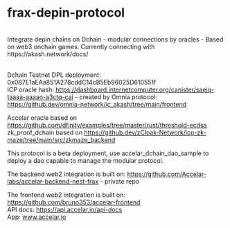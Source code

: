 # frax-depin-protocol
<br/>
Integrate depin chains on Dchain - modular connections by oracles - Based on web3 onchain games. Currently connecting with https://akash.network/docs/
<br/>
<br/>

Dchain Testnet DPL deployment: 0x087E1aEAa851A278cddC14cB5Eb96025D610551f
<br/>
ICP oracle hash: https://dashboard.internetcomputer.org/canister/saeiq-taaaa-aaaao-a3ctq-cai - created by Omnia protocol: https://github.dev/omnia-network/ic_akash/tree/main/frontend
<br/>

Accelar oracle based on https://github.com/dfinity/examples/tree/master/rust/threshold-ecdsa
<br/>
zk_proof_dchain based on https://github.dev/zCloak-Network/icp-zk-maze/tree/main/src/zkmaze_backend
<br/>

This protocol is a beta deployment, use accelar_dchain_dao_sample to deploy a dao capable to manage the modular protocol.
<br/>

The backend web2 integration is built on: https://github.com/Accelar-labs/accelar-backend-nest-frax - private repo
<br/>

The frontend web2 integration is built on: https://github.com/bruno353/accelar-frontend 
<br/>
API docs: https://api.accelar.io/api-docs
<br/>
App: www.accelar.io
<br/>
